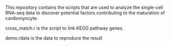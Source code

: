 This repository contains the scripts that are used to analyze the single-cell RNA-seq data to discover potential factors contributing to the maturation of cardiomyocyte.

  cross_match.r is the script to link KEGG pathway genes.

  demo.rdata is the data to reproduce the result
